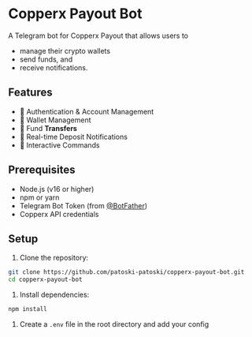# Copperx Payout Bot

A Telegram bot for Copperx Payout that allows users to

- manage their crypto wallets
- send funds, and
- receive notifications.

## **Features**

- 🔐 Authentication & Account Management
- 👛 Wallet Management
- 💸 Fund **Transfers**
- 🔔 Real-time Deposit Notifications
- 💬 Interactive Commands

## Prerequisites

- Node.js (v16 or higher)
- npm or yarn
- Telegram Bot Token (from [@BotFather](https://t.me/botfather))
- Copperx API credentials

## Setup

1. Clone the repository:

```bash
git clone https://github.com/patoski-patoski/copperx-payout-bot.git
cd copperx-payout-bot
```

1. Install dependencies:

```bash
npm install
```

1. Create a `.env` file in the root directory and add your config

